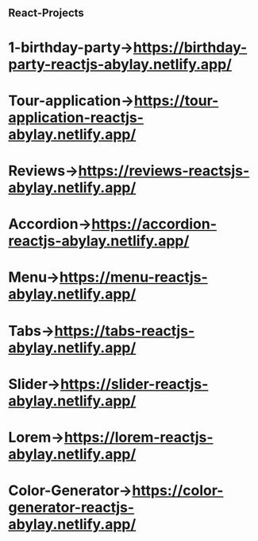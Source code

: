 ## React-Projects
# 1-birthday-party->https://birthday-party-reactjs-abylay.netlify.app/
# Tour-application->https://tour-application-reactjs-abylay.netlify.app/
# Reviews->https://reviews-reactsjs-abylay.netlify.app/
# Accordion->https://accordion-reactjs-abylay.netlify.app/
# Menu->https://menu-reactjs-abylay.netlify.app/
# Tabs->https://tabs-reactjs-abylay.netlify.app/
# Slider->https://slider-reactjs-abylay.netlify.app/
# Lorem->https://lorem-reactjs-abylay.netlify.app/
# Color-Generator->https://color-generator-reactjs-abylay.netlify.app/